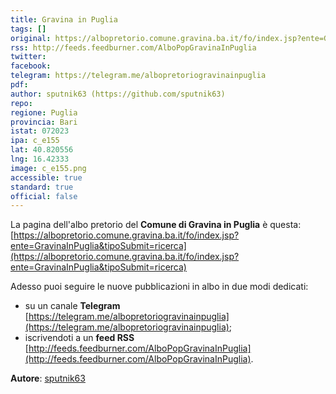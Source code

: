 ```yaml
---
title: Gravina in Puglia
tags: []
original: https://albopretorio.comune.gravina.ba.it/fo/index.jsp?ente=GravinaInPuglia&tipoSubmit=ricerca
rss: http://feeds.feedburner.com/AlboPopGravinaInPuglia
twitter:
facebook:
telegram: https://telegram.me/albopretoriogravinainpuglia
pdf:
author: sputnik63 (https://github.com/sputnik63)
repo:
regione: Puglia
provincia: Bari
istat: 072023
ipa: c_e155
lat: 40.820556
lng: 16.42333
image: c_e155.png
accessible: true
standard: true
official: false
---
```


La pagina dell'albo pretorio del **Comune di Gravina in Puglia** è questa: [https://albopretorio.comune.gravina.ba.it/fo/index.jsp?ente=GravinaInPuglia&tipoSubmit=ricerca](https://albopretorio.comune.gravina.ba.it/fo/index.jsp?ente=GravinaInPuglia&tipoSubmit=ricerca)

Adesso puoi seguire le nuove pubblicazioni in albo in due modi dedicati:

* su un canale **Telegram** [https://telegram.me/albopretoriogravinainpuglia](https://telegram.me/albopretoriogravinainpuglia);
* iscrivendoti a un **feed RSS** [http://feeds.feedburner.com/AlboPopGravinaInPuglia](http://feeds.feedburner.com/AlboPopGravinaInPuglia).

**Autore**: [sputnik63](https://github.com/sputnik63)
